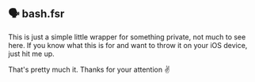## 🗣 bash.fsr

This is just a simple little wrapper for something private, not much to see here. If you know what this is for and want to throw it on your iOS device, just hit me up.

That's pretty much it. Thanks for your attention ✌️
